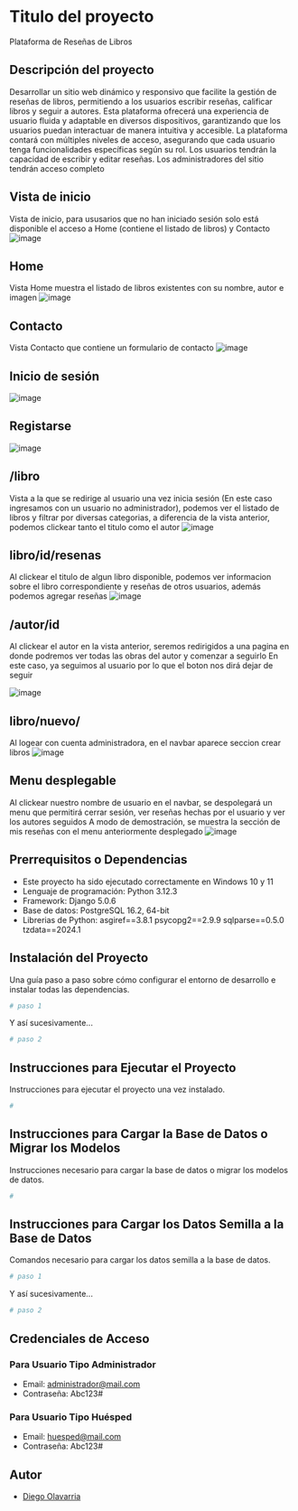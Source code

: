 # Titulo del proyecto

Plataforma de Reseñas de Libros

## Descripción del proyecto
Desarrollar un sitio web dinámico y responsivo que facilite la gestión de reseñas de libros,
permitiendo a los usuarios escribir reseñas, calificar libros y seguir a autores. Esta
plataforma ofrecerá una experiencia de usuario fluida y adaptable en diversos dispositivos,
garantizando que los usuarios puedan interactuar de manera intuitiva y accesible.
La plataforma contará con múltiples niveles de acceso, asegurando que cada usuario
tenga funcionalidades específicas según su rol. Los usuarios tendrán la capacidad de
escribir y editar reseñas. Los administradores del sitio tendrán acceso completo

## Vista de inicio
Vista de inicio, para ususarios que no han iniciado sesión solo está disponible el acceso a Home (contiene el listado de libros) y Contacto
![image](https://github.com/Dolavarria/Proyecto_certificacion/assets/152653556/9ca940c5-fd6f-4f90-868f-b59841ccb100)

## Home
Vista Home muestra el listado de libros existentes con su nombre, autor e imagen
![image](https://github.com/Dolavarria/Proyecto_certificacion/assets/152653556/627f5c6d-f689-4cc7-953a-81f0f8410fa1)

## Contacto
Vista Contacto que contiene un formulario de contacto 
![image](https://github.com/Dolavarria/Proyecto_certificacion/assets/152653556/4ac0e335-9d28-4f56-9ade-2a0ca8790617)

## Inicio de sesión

![image](https://github.com/Dolavarria/Proyecto_certificacion/assets/152653556/1ba2d799-a615-44cd-93e6-f7e28d35bd6a)

## Registarse
![image](https://github.com/Dolavarria/Proyecto_certificacion/assets/152653556/59d7e0f7-2a34-4bd8-ae5b-0310fc792887)

## /libro
Vista a la que se redirige al usuario una vez inicia sesión (En este caso ingresamos con un usuario no administrador), podemos ver el listado de libros y filtrar por diversas categorias, a diferencia de la vista anterior, podemos clickear tanto el titulo como el autor
![image](https://github.com/Dolavarria/Proyecto_certificacion/assets/152653556/8f9ca432-0cf8-4817-9732-2eedadcae5e5)

## libro/id/resenas
Al clickear el titulo de algun libro disponible, podemos ver informacion sobre el libro correspondiente y reseñas de otros usuarios, además podemos agregar reseñas
![image](https://github.com/Dolavarria/Proyecto_certificacion/assets/152653556/0bdb1195-c5c0-499f-88ce-963c27d5044c)

## /autor/id
Al clickear el autor en la vista anterior, seremos redirigidos a una pagina en donde podremos ver todas las obras del autor y comenzar a seguirlo
En este caso, ya seguimos al usuario por lo que el boton nos dirá dejar de seguir

![image](https://github.com/Dolavarria/Proyecto_certificacion/assets/152653556/ccc4f6f1-9676-4410-97a2-e93a5f81f0fc)


## libro/nuevo/
Al logear con cuenta administradora, en el navbar aparece seccion crear libros
![image](https://github.com/Dolavarria/Proyecto_certificacion/assets/152653556/0b77f83c-3f3f-48d1-92e2-292b4a8d68de)

## Menu desplegable 
Al clickear nuestro nombre de usuario en el navbar, se despolegará un menu que permitirá cerrar sesión, ver reseñas hechas por el usuario y ver los autores seguidos
A modo de demostración, se muestra la sección de mis reseñas con el menu anteriormente desplegado
![image](https://github.com/Dolavarria/Proyecto_certificacion/assets/152653556/7de91c84-6c1a-44e1-97d7-66db5cc3e488)









## Prerrequisitos o Dependencias


- Este proyecto ha sido ejecutado correctamente en Windows 10 y 11
- Lenguaje de programación: Python 3.12.3
- Framework: Django 5.0.6
- Base de datos: PostgreSQL 16.2, 64-bit
- Librerias de Python:
  asgiref==3.8.1
  psycopg2==2.9.9
  sqlparse==0.5.0
  tzdata==2024.1

## Instalación del Proyecto

Una guía paso a paso sobre cómo configurar el entorno de desarrollo e instalar todas las dependencias.

```bash
# paso 1
```

Y así sucesivamente...

```bash
# paso 2
```

## Instrucciones para Ejecutar el Proyecto

Instrucciones para ejecutar el proyecto una vez instalado.

```bash
#
```

## Instrucciones para Cargar la Base de Datos o Migrar los Modelos

Instrucciones necesario para cargar la base de datos o migrar los modelos de datos.

```bash
#
```

## Instrucciones para Cargar los Datos Semilla a la Base de Datos

Comandos necesario para cargar los datos semilla a la base de datos.

```bash
# paso 1
```

Y así sucesivamente...

```bash
# paso 2
```

## Credenciales de Acceso

### Para Usuario Tipo Administrador

- Email: administrador@mail.com
- Contraseña: Abc123#

### Para Usuario Tipo Huésped

- Email: huesped@mail.com
- Contraseña: Abc123#

## Autor

- [Diego Olavarria](https://github.com/Dolavarria)
